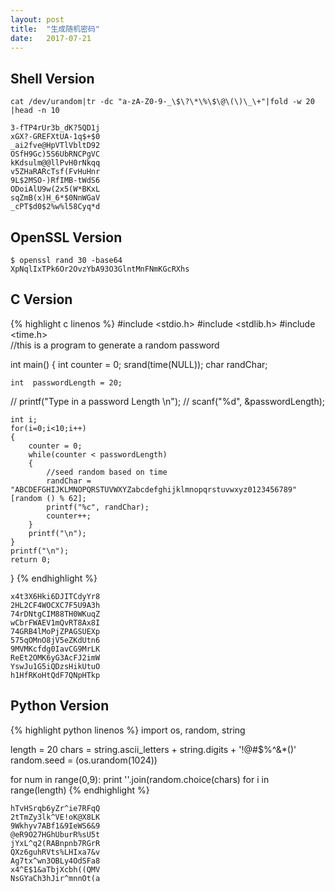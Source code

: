 ```yaml
---
layout: post
title:  "生成随机密码"
date:   2017-07-21
---
```


## Shell Version

```shell
cat /dev/urandom|tr -dc "a-zA-Z0-9-_\$\?\*\%\$\@\(\)\_\+"|fold -w 20 |head -n 10
```

```
3-fTP4rUr3b_dK?5QD1j
xGX?-GREFXtUA-1q$+$0
_ai2fve@HpVTlVbltD92
OSfH9Gc)5S6UbRNCPgVC
kKdsulm@@llPvH0rNkqq
v5ZHaRARcTsf(FvHuHnr
9L$2MSO-)RfIMB-tWdS6
ODoiAlU9w(2x5(W*BKxL
sqZmB(x)H_6*$0NnWGaV
_cPT$d0$2%w%l58Cyq*d
```

## OpenSSL Version

```
$ openssl rand 30 -base64 
XpNqlIxTPk6Or2OvzYbA93O3GlntMnFNmKGcRXhs
```


## C Version


{% highlight c linenos %}
#include <stdio.h>
#include <stdlib.h>
#include <time.h>  
//this is a program to generate a random password

int main()
{
    int counter = 0;
    srand(time(NULL));
    char randChar;

    int  passwordLength = 20;

//    printf("Type in a password Length \n");
//    scanf("%d", &passwordLength);

    int i;
    for(i=0;i<10;i++)
    {
        counter = 0;
        while(counter < passwordLength)
        {
            //seed random based on time
            randChar = "ABCDEFGHIJKLMNOPQRSTUVWXYZabcdefghijklmnopqrstuvwxyz0123456789"[random () % 62];    
            printf("%c", randChar);
            counter++;
        }   
        printf("\n");
    }
    printf("\n");
    return 0;
}
{% endhighlight %}

```
x4t3X6Hki6DJITCdyYr8
2HL2CF4WOCXC7F5U9A3h
74rDNtgCIM88TH0WKuqZ
wCbrFWAEV1mQvRT8Ax8I
74GRB4lMoPjZPAGSUEXp
575qOMnO8jV5eZKdUtn6
9MVMKcfdg0IavCG9MrLK
ReEt2OMK6yG3AcFJ2imW
YswJu1G5iQDzsHikUtuO
h1HfRKoHtQdF7QNpHTkp
```


## Python Version

{% highlight python linenos %}
import os, random, string

length = 20
chars = string.ascii_letters + string.digits + '!@#$%^&*()'
random.seed = (os.urandom(1024))

for num in range(0,9):
    print ''.join(random.choice(chars) for i in range(length)
{% endhighlight %}


```
hTvHSrqb6yZr^ie7RFqQ
2tTmZy3lk^VE!oK@X8LK
9Wkhyv7ABf1&9IeWS6&9
@eR9O27HGhUburR%sU5t
jYxL^q2(RABnpnb7RGrR
QXz6guhRVts%LHIxa7&v
Ag7tx^wn3OBLy4OdSFa8
x4^E$1&aTbjXcbh((QMV
NsGYaCh3hJir^mnnOt(a
```

